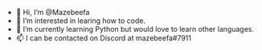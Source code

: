 - 👋 Hi, I’m @Mazebeefa
- 👀 I’m interested in learing how to code.
- 🌱 I’m currently learning Python but would love to learn other languages.
- 📫 I can be contacted on Discord at mazebeefa#7911
